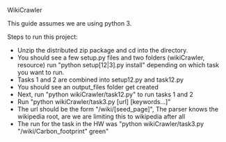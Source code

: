 WikiCrawler

This guide assumes we are using python 3.

Steps to run this project:
- Unzip the distributed zip package and cd into the directory.
- You should see a few setup.py files and two folders (wikiCrawler, resource)
run "python setup[12|3].py install" depending on which task you want to run.
- Tasks 1 and 2 are combined into setup12.py and task12.py
- You should see an output_files folder get created
- Next, run "python wikiCrawler/task12.py" to run tasks 1 and 2
- Run "python wikiCrawler/task3.py [url] [keywords...]"
- The url should be the form "/wiki/[seed_page]", The parser knows the wikipedia root, are we are limiting this to wikipedia after all
- The run for the task in the HW was "python wikiCrawler/task3.py "/wiki/Carbon_footprint" green"